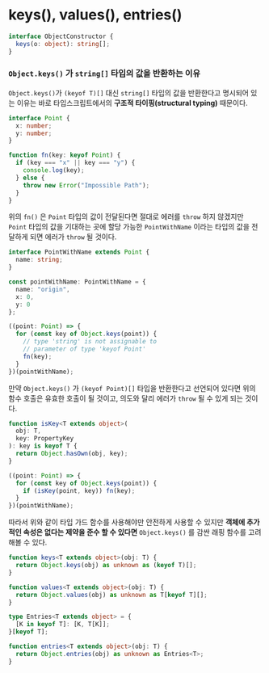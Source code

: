 # keys(), values(), entries()

```typescript
interface ObjectConstructor {
  keys(o: object): string[];
}
```

### `Object.keys()` 가 `string[]` 타입의 값을 반환하는 이유

`Object.keys()`가 `(keyof T)[]` 대신 `string[]` 타입의 값을 반환한다고 명시되어 있는 이유는 바로 타입스크립트에서의 **구조적 타이핑(structural typing)** 때문이다.

```typescript
interface Point {
  x: number;
  y: number;
}

function fn(key: keyof Point) {
  if (key === "x" || key === "y") {
    console.log(key);
  } else {
    throw new Error("Impossible Path");
  }
}
```

위의 `fn()` 은 `Point` 타입의 값이 전달된다면 절대로 에러를 `throw` 하지 않겠지만 `Point` 타입의 값을 기대하는 곳에 할당 가능한 `PointWithName` 이라는 타입의 값을 전달하게 되면 에러가 `throw` 될 것이다.

```typescript
interface PointWithName extends Point {
  name: string;
}

const pointWithName: PointWithName = {
  name: "origin",
  x: 0,
  y: 0
};

((point: Point) => {
  for (const key of Object.keys(point)) {
    // type 'string' is not assignable to
    // parameter of type 'keyof Point'
    fn(key);
  }
})(pointWithName);
```

만약 `Object.keys()` 가 `(keyof Point)[]` 타입을 반환한다고 선언되어 있다면 위의 함수 호출은 유효한 호출이 될 것이고, 의도와 달리 에러가 `throw` 될 수 있게 되는 것이다.

```typescript
function isKey<T extends object>(
  obj: T,
  key: PropertyKey
): key is keyof T {
  return Object.hasOwn(obj, key);
}

((point: Point) => {
  for (const key of Object.keys(point)) {
    if (isKey(point, key)) fn(key);
  }
})(pointWithName);
```

따라서 위와 같이 타입 가드 함수를 사용해야만 안전하게 사용할 수 있지만 **객체에 추가적인 속성은 없다는 제약을 준수 할 수 있다면** `Object.keys()` 를 감싼 래핑 함수를 고려해볼 수 있다.

```typescript
function keys<T extends object>(obj: T) {
  return Object.keys(obj) as unknown as (keyof T)[];
}

function values<T extends object>(obj: T) {
  return Object.values(obj) as unknown as T[keyof T][];
}

type Entries<T extends object> = {
  [K in keyof T]: [K, T[K]];
}[keyof T];

function entries<T extends object>(obj: T) {
  return Object.entries(obj) as unknown as Entries<T>;
}
```
